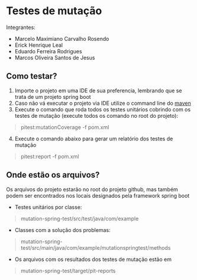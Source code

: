 # Testes de mutação 
Integrantes:
 - Marcelo Maximiano Carvalho Rosendo
 - Erick Henrique Leal
 - Eduardo Ferreira Rodrigues
 - Marcos Oliveira Santos de Jesus

## Como testar?

 1. Importe o projeto em uma IDE de sua preferencia, lembrando que se trata de um projeto spring boot
 2. Caso não vá executar o projeto via IDE utilize o command line do [maven](https://maven.apache.org/install.html)
 3. Execute o comando que roda todos os testes unitários cobrindo com os testes de mutação (execute todos os comando no root do projeto):
> pitest:mutationCoverage -f pom.xml
 4. Execute o comando abaixo para gerar um relatório dos testes de mutação
 > pitest:report -f pom.xml

## Onde estão os arquivos?
Os arquivos do projeto estarão no root do projeto github, mas também podem ser encontrados nos locais designados pela framework spring boot

 - Testes unitários por classe:

> mutation-spring-test/src/test/java/com/example

 - Classes com a solução dos problemas:
> mutation-spring-test/src/main/java/com/example/mutationspringtest/methods
 - Os arquivos com os resultados dos testes de mutação estão em 
 > mutation-spring-test/target/pit-reports

